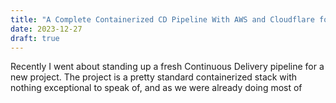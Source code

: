 ```yaml
---
title: "A Complete Containerized CD Pipeline With AWS and Cloudflare for 2024"
date: 2023-12-27
draft: true
---
```

Recently I went about standing up a fresh Continuous Delivery pipeline for a new project. The project is a pretty standard containerized stack with nothing exceptional to speak of, and as we were already doing most of 
<!--stackedit_data:
eyJoaXN0b3J5IjpbLTM0MDM2MDg5OV19
-->